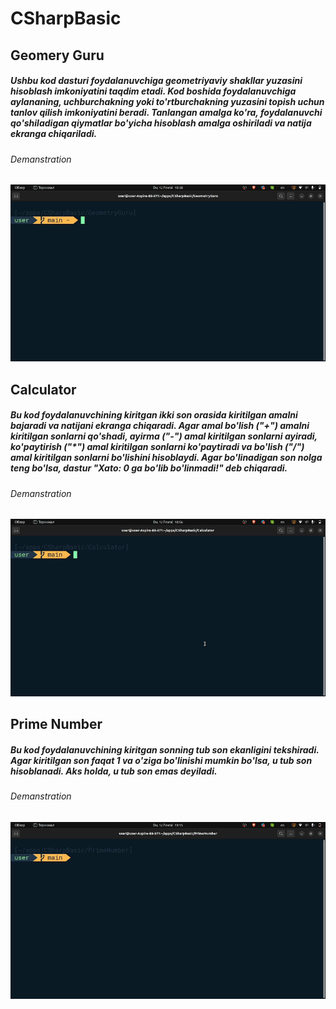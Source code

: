 # CSharpBasic

## Geomery Guru
##### Ushbu kod dasturi foydalanuvchiga geometriyaviy shakllar yuzasini hisoblash imkoniyatini taqdim etadi. Kod boshida foydalanuvchiga aylananing, uchburchakning yoki to'rtburchakning yuzasini topish uchun tanlov qilish imkoniyatini beradi. Tanlangan amalga ko'ra, foydalanuvchi qo'shiladigan qiymatlar bo'yicha hisoblash amalga oshiriladi va natija ekranga chiqariladi.

###### Demanstration
![alt text](GeometryGuru/demanstration.gif)

## Calculator
##### Bu kod foydalanuvchining kiritgan ikki son orasida kiritilgan amalni bajaradi va natijani ekranga chiqaradi. Agar amal bo'lish ("+") amalni kiritilgan sonlarni qo'shadi, ayirma ("-") amal kiritilgan sonlarni ayiradi, ko'paytirish ("*") amal kiritilgan sonlarni ko'paytiradi va bo'lish ("/") amal kiritilgan sonlarni bo'lishini hisoblaydi. Agar bo'linadigan son nolga teng bo'lsa, dastur "Xato: 0 ga bo'lib bo'linmadi!" deb chiqaradi.

###### Demanstration
![alt text](Calculator/demanstration.gif)

## Prime Number
##### Bu kod foydalanuvchining kiritgan sonning tub son ekanligini tekshiradi. Agar kiritilgan son faqat 1 va o'ziga bo'linishi mumkin bo'lsa, u tub son hisoblanadi. Aks holda, u tub son emas deyiladi.

###### Demanstration
![alt text](PrimeNumber/demanstration.gif)